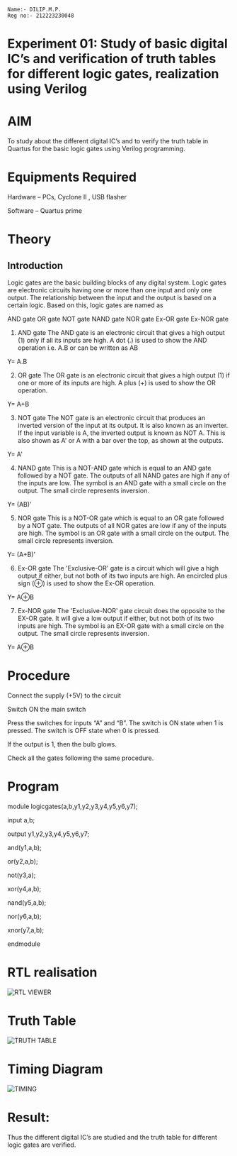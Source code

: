 ```
Name:- DILIP.M.P.
Reg no:- 212223230048
```
# Experiment 01: Study of basic digital IC’s and verification of truth tables for different logic gates, realization using Verilog
# AIM
To study about the different digital IC’s and to verify the truth table in Quartus for the basic logic gates using Verilog programming.
# Equipments Required
Hardware – PCs, Cyclone II , USB flasher

Software – Quartus prime
# Theory
## Introduction
Logic gates are the basic building blocks of any digital system. Logic gates are electronic circuits having one or more than one input and only one output. The relationship between the input and the output is based on a certain logic. Based on this, logic gates are named as

AND gate
OR gate
NOT gate
NAND gate
NOR gate
Ex-OR gate
Ex-NOR gate
1) AND gate
The AND gate is an electronic circuit that gives a high output (1) only if all its inputs are high. A dot (.) is used to show the AND operation i.e. A.B or can be written as AB

Y= A.B

2) OR gate
The OR gate is an electronic circuit that gives a high output (1) if one or more of its inputs are high. A plus (+) is used to show the OR operation.

Y= A+B

3) NOT gate
The NOT gate is an electronic circuit that produces an inverted version of the input at its output. It is also known as an inverter. If the input variable is A, the inverted output is known as NOT A. This is also shown as A' or A with a bar over the top, as shown at the outputs.

Y= A'

4) NAND gate
This is a NOT-AND gate which is equal to an AND gate followed by a NOT gate. The outputs of all NAND gates are high if any of the inputs are low. The symbol is an AND gate with a small circle on the output. The small circle represents inversion.

Y= (AB)’

5) NOR gate
This is a NOT-OR gate which is equal to an OR gate followed by a NOT gate. The outputs of all NOR gates are low if any of the inputs are high. The symbol is an OR gate with a small circle on the output. The small circle represents inversion.

Y= (A+B)’

6) Ex-OR gate
The 'Exclusive-OR' gate is a circuit which will give a high output if either, but not both of its two inputs are high. An encircled plus sign (⊕) is used to show the Ex-OR operation.

Y= A⊕B

7) Ex-NOR gate
The 'Exclusive-NOR' gate circuit does the opposite to the EX-OR gate. It will give a low output if either, but not both of its two inputs are high. The symbol is an EX-OR gate with a small circle on the output. The small circle represents inversion.

Y= A⊕B
# Procedure
Connect the supply (+5V) to the circuit

Switch ON the main switch


Press the switches for inputs “A” and “B”. The switch is ON state when 1 is pressed. The switch is OFF state when 0 is pressed.

If the output is 1, then the bulb glows.

Check all the gates following the same procedure.
# Program
module logicgates(a,b,y1,y2,y3,y4,y5,y6,y7);

input a,b;

output y1,y2,y3,y4,y5,y6,y7;

and(y1,a,b);

or(y2,a,b);

not(y3,a);

xor(y4,a,b);

nand(y5,a,b);

nor(y6,a,b);

xnor(y7,a,b);

endmodule
# RTL realisation
![RTL VIEWER](https://github.com/DilipDofy/Study-of-basic-digital-IC-s-and-verification-of-truth-tables-for-different-logic-gates-realization-/assets/147223497/6915e5b7-e09e-42dc-bf2b-7cd974d17fb1)


# Truth Table
![TRUTH TABLE](https://github.com/DilipDofy/Study-of-basic-digital-IC-s-and-verification-of-truth-tables-for-different-logic-gates-realization-/assets/147223497/9f7b6997-6a50-4e88-98ac-21e76e4a7385)


# Timing Diagram
![TIMING](https://github.com/DilipDofy/Study-of-basic-digital-IC-s-and-verification-of-truth-tables-for-different-logic-gates-realization-/assets/147223497/b0c72c7a-8308-4853-92ab-58a55e8648fb)


# Result:
Thus the different digital IC’s are studied and the truth table for different logic gates are verified.
